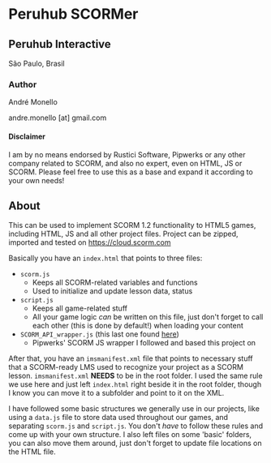 # Peruhub SCORMer

## Peruhub Interactive
São Paulo, Brasil

### Author
André Monello

andre.monello [at] gmail.com


#### Disclaimer
I am by no means endorsed by Rustici Software, Pipwerks or any other company related to SCORM, and also no expert, even on HTML, JS or SCORM. Please feel free to use this as a base and expand it according to your own needs!

## About
This can be used to implement SCORM 1.2 functionality to HTML5 games, including HTML, JS and all other project files. Project can be zipped, imported and tested on https://cloud.scorm.com

Basically you have an `index.html` that points to three files:
 - `scorm.js`
	 - Keeps all SCORM-related variables and functions
	 - Used to initialize and update lesson data, status
 -  `script.js`
	 - Keeps all game-related stuff
	 - All your game logic *can* be written on this file, just don't forget to call each other (this is done by default!) when loading your content 
 -   `SCORM_API_wrapper.js` (this last one found [here](https://github.com/pipwerks/scorm-api-wrapper))
	 - Pipwerks' SCORM JS wrapper I followed and based this project on

After that, you have an `imsmanifest.xml` file that points to necessary stuff that a SCORM-ready LMS used to recognize your project as a SCORM lesson.  `imsmanifest.xml` **NEEDS** to be in the root folder. I used the same rule we use here and just left `index.html` right beside it in the root folder, though I know you can move it to a subfolder and point to it on the XML.
 
I have followed some basic structures we generally use in our projects, like using a `data.js` file to store data used throughout our games, and separating `scorm.js` and `script.js`. You don't *have* to follow these rules and come up with your own structure. I also left files on some 'basic' folders, you can also move them around, just don't forget to update file locations on the HTML file.
